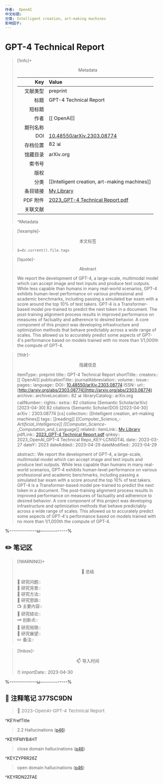 ```yaml
---
作者:  OpenAI
中文标题: 
分类: Intelligent creation, art-making machines
影响因子: 
---
```




# GPT-4 Technical Report
> [!info]+ <center>Metadata</center>
> 
> |<div style="width: 5em">Key</div>|Value|
> |--:|:--|
> |文献类型|preprint|
> |标题|GPT-4 Technical Report|
> |短标题||
> |作者|[[ OpenAI]]|
> |期刊名称||
> |DOI|[10.48550/arXiv.2303.08774](https://doi.org/10.48550/arXiv.2303.08774)|
> |存档位置|82 📊|
> |馆藏目录|arXiv.org|
> |索书号||
> |版权||
> |分类|[[Intelligent creation, art-making machines]]|
> |条目链接|[My Library](zotero://select/library/items/LCN5DT4L)|
> |PDF 附件|[2023_GPT-4 Technical Report.pdf](zotero://open-pdf/library/items/377SC9DN)|
> |关联文献||
> ^Metadata

> [!example]- <center>本文标签</center>
> 
> `$=dv.current().file.tags`

> [!quote]- <center>Abstract</center>
> 
> We report the development of GPT-4, a large-scale, multimodal model which can accept image and text inputs and produce text outputs. While less capable than humans in many real-world scenarios, GPT-4 exhibits human-level performance on various professional and academic benchmarks, including passing a simulated bar exam with a score around the top 10% of test takers. GPT-4 is a Transformer-based model pre-trained to predict the next token in a document. The post-training alignment process results in improved performance on measures of factuality and adherence to desired behavior. A core component of this project was developing infrastructure and optimization methods that behave predictably across a wide range of scales. This allowed us to accurately predict some aspects of GPT-4's performance based on models trained with no more than 1/1,000th the compute of GPT-4.

> [!tldr]- <center>隐藏信息</center>
> 
> itemType:: preprint
> title:: GPT-4 Technical Report
> shortTitle:: 
> creators:: [[ OpenAI]]
> publicationTitle:: 
> journalAbbreviation:: 
> volume:: 
> issue:: 
> pages:: 
> language:: 
> DOI:: [10.48550/arXiv.2303.08774](https://doi.org/10.48550/arXiv.2303.08774)
> ISSN:: 
> url:: [http://arxiv.org/abs/2303.08774](http://arxiv.org/abs/2303.08774)
> archive:: 
> archiveLocation:: 82 📊
> libraryCatalog:: arXiv.org
> callNumber:: 
> rights:: 
> extra:: 82 citations (Semantic Scholar/arXiv) [2023-04-30] 82 citations (Semantic Scholar/DOI) [2023-04-30] arXiv：2303.08774 [cs]
> collection:: [[Intelligent creation, art-making machines]]
> tags:: [[reading]] [[Computer_Science_-_Artificial_Intelligence]] [[Computer_Science_-_Computation_and_Language]]
> related:: 
> itemLink:: [My Library](zotero://select/library/items/LCN5DT4L)
> pdfLink:: [2023_GPT-4 Technical Report.pdf](zotero://open-pdf/library/items/377SC9DN)
> qnkey:: 2023_OpenAI_GPT-4 Technical Repo_KEY-LCN5DT4L
> date:: 2023-03-27
> dateY:: 2023
> dateAdded:: 2023-04-29
> dateModified:: 2023-04-29
> 
> abstract:: We report the development of GPT-4, a large-scale, multimodal model which can accept image and text inputs and produce text outputs. While less capable than humans in many real-world scenarios, GPT-4 exhibits human-level performance on various professional and academic benchmarks, including passing a simulated bar exam with a score around the top 10% of test takers. GPT-4 is a Transformer-based model pre-trained to predict the next token in a document. The post-training alignment process results in improved performance on measures of factuality and adherence to desired behavior. A core component of this project was developing infrastructure and optimization methods that behave predictably across a wide range of scales. This allowed us to accurately predict some aspects of GPT-4's performance based on models trained with no more than 1/1,000th the compute of GPT-4.


%--------------ω--------------%

## ✏️ 笔记区

> [!WARNING]+ <center>🐣 总结</center>  
>
>🎯 研究问题::  
🔎 研究背景::  
🚀 研究方法::  
🐔 研究思路::  
📺 主要内容::  
🎉 研究结论::  
🗝️ 创新点::  
💩 研究局限::  
🐾 研究展望::  
✏️ 备注::  

> [!inbox]- <center>📫 导入时间</center>
>
> ⏰ importDate:: 2023-04-30

%--------------ω--------------%

## 📝 注释笔记 377SC9DN

> <span style="font-size: 15px;color: gray">📍 2023-OpenAI-GPT-4 Technical Report</span>

^KEYrefTitle

> <span class="highlight" style="background-color: [[ffd400]]">2.2 Hallucinations</span> ([p46](zotero://open-pdf/library/items/377SC9DN?page=46&annotation=IFMYB4HT))

^KEYIFMYB4HT

> <span class="highlight" style="background-color: [[ffd400]]">close domain hallucinations</span> ([p46](zotero://open-pdf/library/items/377SC9DN?page=46&annotation=ZYPRR26Z))

^KEYZYPRR26Z

> <span class="highlight" style="background-color: [[ffd400]]">open domain hallucinations</span> ([p46](zotero://open-pdf/library/items/377SC9DN?page=46&annotation=RDN2ZFAE))

^KEYRDN2ZFAE

